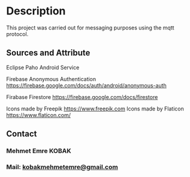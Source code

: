 # Description
This project was carried out for messaging purposes using the mqtt protocol.


## Sources and Attribute

Eclipse Paho Android Service

Firebase Anonymous Authentication https://firebase.google.com/docs/auth/android/anonymous-auth

Firabase Firestore https://firebase.google.com/docs/firestore

Icons made by Freepik https://www.freepik.com
Icons made by Flaticon https://www.flaticon.com/

## Contact
### Mehmet Emre KOBAK
### Mail: kobakmehmetemre@gmail.com
